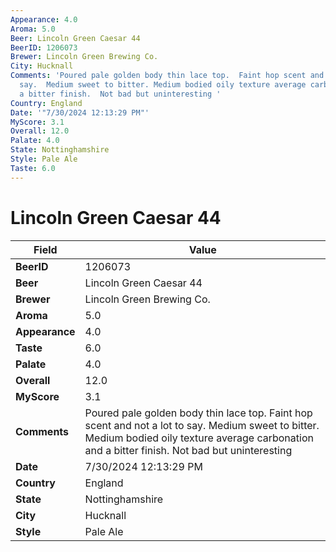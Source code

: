 ```yaml
---
Appearance: 4.0
Aroma: 5.0
Beer: Lincoln Green Caesar 44
BeerID: 1206073
Brewer: Lincoln Green Brewing Co.
City: Hucknall
Comments: 'Poured pale golden body thin lace top.  Faint hop scent and not a lot to
  say.  Medium sweet to bitter. Medium bodied oily texture average carbonation and
  a bitter finish.  Not bad but uninteresting '
Country: England
Date: '"7/30/2024 12:13:29 PM"'
MyScore: 3.1
Overall: 12.0
Palate: 4.0
State: Nottinghamshire
Style: Pale Ale
Taste: 6.0
---
```


# Lincoln Green Caesar 44

| Field         | Value |
|---------------|-------|
| **BeerID** | 1206073 |
| **Beer** | Lincoln Green Caesar 44 |
| **Brewer** | Lincoln Green Brewing Co. |
| **Aroma** | 5.0 |
| **Appearance** | 4.0 |
| **Taste** | 6.0 |
| **Palate** | 4.0 |
| **Overall** | 12.0 |
| **MyScore** | 3.1 |
| **Comments** | Poured pale golden body thin lace top.  Faint hop scent and not a lot to say.  Medium sweet to bitter. Medium bodied oily texture average carbonation and a bitter finish.  Not bad but uninteresting  |
| **Date** | 7/30/2024 12:13:29 PM |
| **Country** | England |
| **State** | Nottinghamshire |
| **City** | Hucknall |
| **Style** | Pale Ale |
